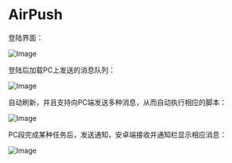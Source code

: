 # AirPush

登陆界面：

![Image](https://github.com/apknet/AirPush/blob/master/Screens/Screenshot_20180526-205432.jpg)

登陆后加载PC上发送的消息队列：

![Image](https://github.com/apknet/AirPush/blob/master/Screens/Screenshot_20180526-205439.jpg)

自动刷新，并且支持向PC端发送多种消息，从而自动执行相应的脚本：

![Image](https://github.com/apknet/AirPush/blob/master/Screens/Screenshot_20180526-205444.jpg)

PC段完成某种任务后，发送通知，安卓端接收并通知栏显示相应消息：

![Image](https://github.com/apknet/AirPush/blob/master/Screens/Screenshot_20180526-205457.jpg)
